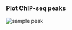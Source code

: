 ### Plot ChIP-seq peaks

![sample peak](https://github.com/PoisonAlien/Plot_chipPeaks/blob/master/Rplot01.png)